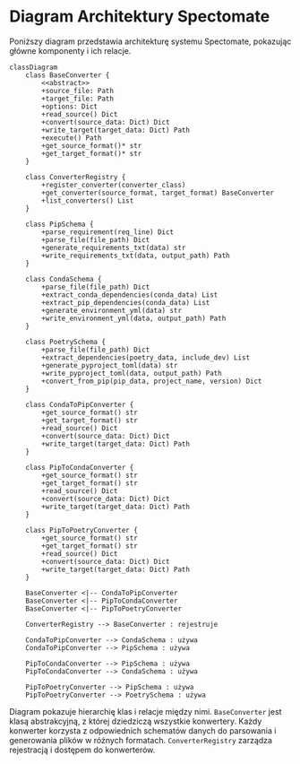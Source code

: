 # Diagram Architektury Spectomate

Poniższy diagram przedstawia architekturę systemu Spectomate, pokazując główne komponenty i ich relacje.

```mermaid
classDiagram
    class BaseConverter {
        <<abstract>>
        +source_file: Path
        +target_file: Path
        +options: Dict
        +read_source() Dict
        +convert(source_data: Dict) Dict
        +write_target(target_data: Dict) Path
        +execute() Path
        +get_source_format()* str
        +get_target_format()* str
    }
    
    class ConverterRegistry {
        +register_converter(converter_class)
        +get_converter(source_format, target_format) BaseConverter
        +list_converters() List
    }
    
    class PipSchema {
        +parse_requirement(req_line) Dict
        +parse_file(file_path) Dict
        +generate_requirements_txt(data) str
        +write_requirements_txt(data, output_path) Path
    }
    
    class CondaSchema {
        +parse_file(file_path) Dict
        +extract_conda_dependencies(conda_data) List
        +extract_pip_dependencies(conda_data) List
        +generate_environment_yml(data) str
        +write_environment_yml(data, output_path) Path
    }
    
    class PoetrySchema {
        +parse_file(file_path) Dict
        +extract_dependencies(poetry_data, include_dev) List
        +generate_pyproject_toml(data) str
        +write_pyproject_toml(data, output_path) Path
        +convert_from_pip(pip_data, project_name, version) Dict
    }
    
    class CondaToPipConverter {
        +get_source_format() str
        +get_target_format() str
        +read_source() Dict
        +convert(source_data: Dict) Dict
        +write_target(target_data: Dict) Path
    }
    
    class PipToCondaConverter {
        +get_source_format() str
        +get_target_format() str
        +read_source() Dict
        +convert(source_data: Dict) Dict
        +write_target(target_data: Dict) Path
    }
    
    class PipToPoetryConverter {
        +get_source_format() str
        +get_target_format() str
        +read_source() Dict
        +convert(source_data: Dict) Dict
        +write_target(target_data: Dict) Path
    }
    
    BaseConverter <|-- CondaToPipConverter
    BaseConverter <|-- PipToCondaConverter
    BaseConverter <|-- PipToPoetryConverter
    
    ConverterRegistry --> BaseConverter : rejestruje
    
    CondaToPipConverter --> CondaSchema : używa
    CondaToPipConverter --> PipSchema : używa
    
    PipToCondaConverter --> PipSchema : używa
    PipToCondaConverter --> CondaSchema : używa
    
    PipToPoetryConverter --> PipSchema : używa
    PipToPoetryConverter --> PoetrySchema : używa
```

Diagram pokazuje hierarchię klas i relacje między nimi. `BaseConverter` jest klasą abstrakcyjną, z której dziedziczą wszystkie konwertery. Każdy konwerter korzysta z odpowiednich schematów danych do parsowania i generowania plików w różnych formatach. `ConverterRegistry` zarządza rejestracją i dostępem do konwerterów.
